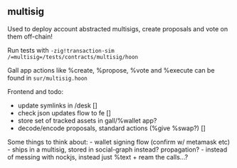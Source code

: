 ## multisig

Used to deploy account abstracted multisigs, create proposals and vote on them off-chain! 

Run tests with `-zig!transaction-sim /=multisig=/tests/contracts/multisig/hoon`

Gall app actions like %create, %propose, %vote and %execute can be found in `sur/multisig.hoon`


Frontend and todo:
- update symlinks in /desk []
- check json updates flow to fe [] 
- store set of tracked assets in gall/%wallet app?
- decode/encode proposals, standard actions (%give %swap?) []


Some things to think about: 
	- wallet signing flow (confirm w/ metamask etc)
	- ships in a multisig, stored in social-graph instead? propagation?
	- instead of messing with nockjs, instead just %text + ream the calls...? 


